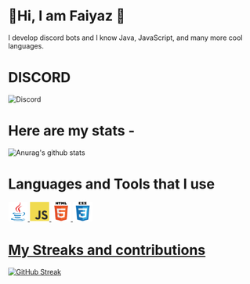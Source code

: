 # 👋Hi, I am Faiyaz 👋
I develop discord bots and I know Java, JavaScript, and many more cool languages.
# DISCORD
![Discord](https://discord.c99.nl/widget/theme-2/747337455782461482.png)
# Here are my stats - <br >
![Anurag's github stats](https://github-readme-stats.vercel.app/api?username=iFaiyaz&theme=vision-friendly-dark)
# Languages and Tools that I use
<a href="https://developer.mozilla.org/en-US/docs/Glossary/Java" target="_blank"> <img src="https://raw.githubusercontent.com/devicons/devicon/master/icons/java/java-original.svg" alt="java" width="40" height="40"/> <a href="https://developer.mozilla.org/en-US/docs/Web/JavaScript" target="_blank"> <img src="https://raw.githubusercontent.com/devicons/devicon/master/icons/javascript/javascript-original.svg" alt="javascript" width="40" height="40"/> <a href="https://www.w3.org/html/" target="_blank"> <img src="https://raw.githubusercontent.com/devicons/devicon/master/icons/html5/html5-original-wordmark.svg" alt="html5" width="40" height="40"/> </a> </a> <a href="https://developer.mozilla.org/en-US/docs/Web/CSS" target="_blank"> <img src="https://raw.githubusercontent.com/devicons/devicon/master/icons/css3/css3-original-wordmark.svg" alt="css3" width="40" height="40"/>
# My Streaks and contributions
[![GitHub Streak](http://github-readme-streak-stats.herokuapp.com?user=iFaiyaz&theme=algolia&hide_border=true)](https://github.com/DenverCoder1/github-readme-streak-stats)
